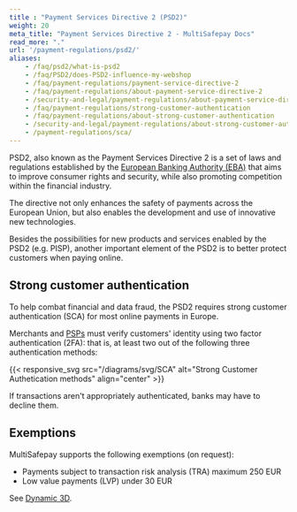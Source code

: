 ```yaml
---
title : "Payment Services Directive 2 (PSD2)"
weight: 20
meta_title: "Payment Services Directive 2 - MultiSafepay Docs"
read_more: "."
url: '/payment-regulations/psd2/'
aliases: 
    - /faq/psd2/what-is-psd2
    - /faq/PSD2/does-PSD2-influence-my-webshop
    - /faq/payment-regulations/payment-service-directive-2
    - /faq/payment-regulations/about-payment-service-directive-2
    - /security-and-legal/payment-regulations/about-payment-service-directive-2/
    - /faq/payment-regulations/strong-customer-authentication
    - /faq/payment-regulations/about-strong-customer-authentication
    - /security-and-legal/payment-regulations/about-strong-customer-authentication/
    - /payment-regulations/sca/
---
```


PSD2, also known as the Payment Services Directive 2 is a set of laws and regulations established by the [European Banking Authority (EBA)](https://eba.europa.eu) that aims to improve consumer rights and security, while also promoting competition within the financial industry.

The directive not only enhances the safety of payments across the European Union, but also enables the development and use of innovative new technologies.

Besides the possibilities for new products and services enabled by the PSD2 (e.g. PISP), another important element of the PSD2 is to better protect customers when paying online.

## Strong customer authentication

To help combat financial and data fraud, the PSD2 requires strong customer authentication (SCA) for most online payments in Europe. 

Merchants and [PSPs](/glossaries/multisafepay-glossary/#payment-service-provider-psp) must verify customers' identity using two factor authentication (2FA): that is, at least two out of the following three authentication methods:

{{< responsive_svg src="/diagrams/svg/SCA" alt="Strong Customer Authetication methods" align="center" >}}

If transactions aren't appropriately authenticated, banks may have to decline them. 

## Exemptions

MultiSafepay supports the following exemptions (on request):

- Payments subject to transaction risk analysis (TRA) maximum 250 EUR
- Low value payments (LVP) under 30 EUR

See [Dynamic 3D](/features/3d-secure/dynamic/).
